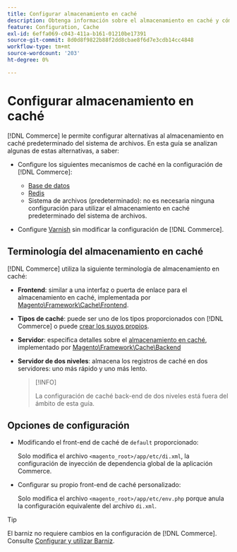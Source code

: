 ```yaml
---
title: Configurar almacenamiento en caché
description: Obtenga información sobre el almacenamiento en caché y cómo configurar los mecanismos de caché para la aplicación de Adobe Commerce.
feature: Configuration, Cache
exl-id: 6effa069-c043-411a-b161-01210be17391
source-git-commit: 8d0d8f9822b88f2dd8cbae8f6d7e3cdb14cc4848
workflow-type: tm+mt
source-wordcount: '203'
ht-degree: 0%

---
```


# Configurar almacenamiento en caché

[!DNL Commerce] le permite configurar alternativas al almacenamiento en caché predeterminado del sistema de archivos. En esta guía se analizan algunas de estas alternativas, a saber:

- Configure los siguientes mecanismos de caché en la configuración de [!DNL Commerce]:

   - [Base de datos](https://developer.adobe.com/commerce/php/development/cache/partial/database-caching/)
   - [Redis](config-redis.md)
   - Sistema de archivos (predeterminado): no es necesaria ninguna configuración para utilizar el almacenamiento en caché predeterminado del sistema de archivos.

- Configure [Varnish](config-varnish.md) sin modificar la configuración de [!DNL Commerce].

## Terminología del almacenamiento en caché

[!DNL Commerce] utiliza la siguiente terminología de almacenamiento en caché:

- **Frontend**: similar a una interfaz o puerta de enlace para el almacenamiento en caché, implementada por [Magento\Framework\Cache\Frontend](https://github.com/magento/magento2/tree/2.4/lib/internal/Magento/Framework/Cache/Frontend).
- **Tipos de caché**: puede ser uno de los tipos proporcionados con [!DNL Commerce] o puede [crear los suyos propios](https://developer.adobe.com/commerce/php/development/cache/partial/cache-type/).
- **Servidor**: especifica detalles sobre el [almacenamiento en caché](https://framework.zend.com/manual/1.12/en/zend.cache.backends.html), implementado por [Magento\Framework\Cache\Backend](https://github.com/magento/magento2/tree/2.4/lib/internal/Magento/Framework/Cache/Backend)
- **Servidor de dos niveles**: almacena los registros de caché en dos servidores: uno más rápido y uno más lento.

  >[!INFO]
  >
  >La configuración de caché back-end de dos niveles está fuera del ámbito de esta guía.

## Opciones de configuración

- Modificando el front-end de caché de `default` proporcionado:

  Solo modifica el archivo `<magento_root>/app/etc/di.xml`, la configuración de inyección de dependencia global de la aplicación Commerce.

- Configurar su propio front-end de caché personalizado:

  Solo modifica el archivo `<magento_root>/app/etc/env.php` porque anula la configuración equivalente del archivo `di.xml`.

>[!TIP]
>
>El barniz no requiere cambios en la configuración de [!DNL Commerce]. Consulte [Configurar y utilizar Barniz](config-varnish.md).

